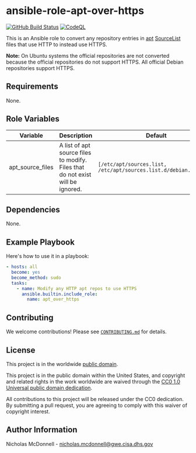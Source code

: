 # ansible-role-apt-over-https #

[![GitHub Build Status](https://github.com/cisagov/ansible-role-apt-over-https/workflows/build/badge.svg)](https://github.com/cisagov/ansible-role-apt-over-https/actions)
[![CodeQL](https://github.com/cisagov/ansible-role-apt-over-https/workflows/CodeQL/badge.svg)](https://github.com/cisagov/ansible-role-apt-over-https/actions/workflows/codeql-analysis.yml)

This is an Ansible role to convert any repository entries in [apt](https://wiki.debian.org/Apt)
[SourceList](https://wiki.debian.org/SourcesList) files that use HTTP to
instead use HTTPS.

**Note:** On Ubuntu systems the official repositories are not converted because
the official repositories do not support HTTPS. All official Debian repositories
support HTTPS.

## Requirements ##

None.

## Role Variables ##

| Variable | Description | Default | Required |
|----------|-------------|---------|----------|
| apt_source_files | A list of apt source files to modify.  Files that do not exist will be ignored. | `[/etc/apt/sources.list, /etc/apt/sources.list.d/debian.sources]` | No |

## Dependencies ##

None.

## Example Playbook ##

Here's how to use it in a playbook:

```yaml
- hosts: all
  become: yes
  become_method: sudo
  tasks:
    - name: Modify any HTTP apt repos to use HTTPS
      ansible.builtin.include_role:
        name: apt_over_https
```

## Contributing ##

We welcome contributions!  Please see [`CONTRIBUTING.md`](CONTRIBUTING.md) for
details.

## License ##

This project is in the worldwide [public domain](LICENSE).

This project is in the public domain within the United States, and
copyright and related rights in the work worldwide are waived through
the [CC0 1.0 Universal public domain
dedication](https://creativecommons.org/publicdomain/zero/1.0/).

All contributions to this project will be released under the CC0
dedication. By submitting a pull request, you are agreeing to comply
with this waiver of copyright interest.

## Author Information ##

Nicholas McDonnell - <nicholas.mcdonnell@gwe.cisa.dhs.gov>
